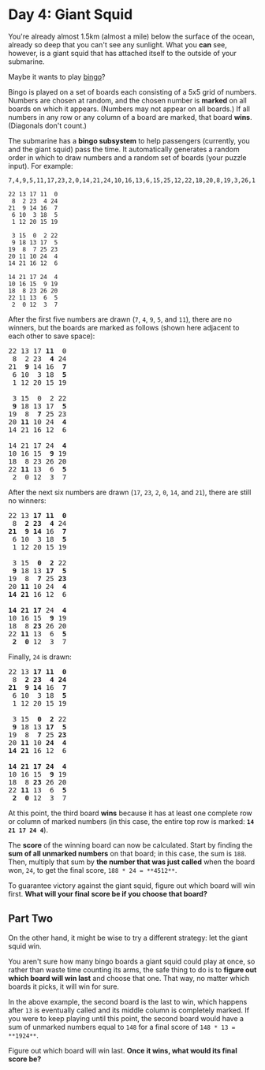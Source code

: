 # Day 4: Giant Squid

You're already almost 1.5km (almost a mile) below the surface of the ocean,
already so deep that you can't see any sunlight. What you **can** see, however,
is a giant squid that has attached itself to the outside of your submarine.

Maybe it wants to play [bingo](https://en.wikipedia.org/wiki/Bingo_(American_version))?

Bingo is played on a set of boards each consisting of a 5x5 grid of numbers.
Numbers are chosen at random, and the chosen number is **marked** on all boards
on which it appears. (Numbers may not appear on all boards.) If all numbers in
any row or any column of a board are marked, that board **wins**. (Diagonals
don't count.)

The submarine has a **bingo subsystem** to help passengers (currently, you and
the giant squid) pass the time. It automatically generates a random order in
which to draw numbers and a random set of boards (your puzzle input). For
example:

```text
7,4,9,5,11,17,23,2,0,14,21,24,10,16,13,6,15,25,12,22,18,20,8,19,3,26,1

22 13 17 11  0
 8  2 23  4 24
21  9 14 16  7
 6 10  3 18  5
 1 12 20 15 19

 3 15  0  2 22
 9 18 13 17  5
19  8  7 25 23
20 11 10 24  4
14 21 16 12  6

14 21 17 24  4
10 16 15  9 19
18  8 23 26 20
22 11 13  6  5
 2  0 12  3  7
```

After the first five numbers are drawn (`7`, `4`, `9`, `5`, and `11`), there are
no winners, but the boards are marked as follows (shown here adjacent to each
other to save space):

<!--Split into 3 boards vertically, since 'mdl' complains about line length-->
<!--when we are using a pre block format-->
<pre>
22 13 17 <b>11</b>  0
 8  2 23  <b>4</b> 24
21  <b>9</b> 14 16  <b>7</b>
 6 10  3 18  <b>5</b>
 1 12 20 15 19

 3 15  0  2 22
 <b>9</b> 18 13 17  <b>5</b>
19  8  <b>7</b> 25 23
20 <b>11</b> 10 24  <b>4</b>
14 21 16 12  6

14 21 17 24  <b>4</b>
10 16 15  <b>9</b> 19
18  8 23 26 20
22 <b>11</b> 13  6  <b>5</b>
 2  0 12  3  7
</pre>

After the next six numbers are drawn (`17`, `23`, `2`, `0`, `14`, and `21`),
there are still no winners:

<pre>
22 13 <b>17</b> <b>11</b>  <b>0</b>
 8  <b>2</b> <b>23</b>  <b>4</b> 24
<b>21</b>  <b>9</b> <b>14</b> 16  <b>7</b>
 6 10  3 18  <b>5</b>
 1 12 20 15 19

 3 15  <b>0</b>  <b>2</b> 22
 <b>9</b> 18 13 <b>17</b>  <b>5</b>
19  8  <b>7</b> 25 <b>23</b>
20 <b>11</b> 10 24  <b>4</b>
<b>14</b> <b>21</b> 16 12  6

<b>14</b> <b>21</b> <b>17</b> 24  <b>4</b>
10 16 15  <b>9</b> 19
18  8 <b>23</b> 26 20
22 <b>11</b> 13  6  <b>5</b>
 <b>2</b>  <b>0</b> 12  3  7
</pre>

Finally, `24` is drawn:

<pre>
22 13 <b>17</b> <b>11</b>  <b>0</b>
 8  <b>2</b> <b>23</b>  <b>4</b> <b>24</b>
<b>21</b>  <b>9</b> <b>14</b> 16  <b>7</b>
 6 10  3 18  <b>5</b>
 1 12 20 15 19

 3 15  <b>0</b>  <b>2</b> 22
 <b>9</b> 18 13 <b>17</b>  <b>5</b>
19  8  <b>7</b> 25 <b>23</b>
20 <b>11</b> 10 <b>24</b>  <b>4</b>
<b>14</b> <b>21</b> 16 12  6

<b>14</b> <b>21</b> <b>17</b> <b>24</b>  <b>4</b>
10 16 15  <b>9</b> 19
18  8 <b>23</b> 26 20
22 <b>11</b> 13  6  <b>5</b>
 <b>2</b>  <b>0</b> 12  3  7
</pre>

At this point, the third board **wins** because it has at least one complete row
or column of marked numbers (in this case, the entire top row is marked:
**`14 21 17 24 4`**).

The **score** of the winning board can now be calculated. Start by finding the
**sum of all unmarked numbers** on that board; in this case, the sum is `188`.
Then, multiply that sum by **the number that was just called** when the board
won, `24`, to get the final score, `188 * 24 = **4512**`.

To guarantee victory against the giant squid, figure out which board will win
first. **What will your final score be if you choose that board?**

## Part Two

On the other hand, it might be wise to try a different strategy: let the giant
squid win.

You aren't sure how many bingo boards a giant squid could play at once, so
rather than waste time counting its arms, the safe thing to do is to
**figure out which board will win last** and choose that one. That way, no
matter which boards it picks, it will win for sure.

In the above example, the second board is the last to win, which happens after
`13` is eventually called and its middle column is completely marked. If you
were to keep playing until this point, the second board would have a sum of
unmarked numbers equal to `148` for a final score of `148 * 13 = **1924**`.

Figure out which board will win last.
**Once it wins, what would its final score be?**
